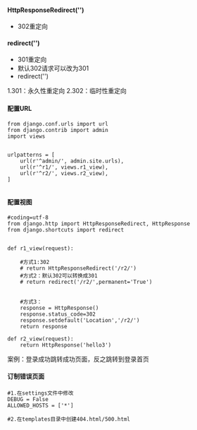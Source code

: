 


#### HttpResponseRedirect('')
- 302重定向



#### redirect('')
- 301重定向
- 默认302请求可以改为301
- redirect('')

1.301：永久性重定向
2.302：临时性重定向



#### 配置URL
```
from django.conf.urls import url
from django.contrib import admin
import views


urlpatterns = [
    url(r'^admin/', admin.site.urls),
    url(r'^r1/', views.r1_view),
    url(r'^r2/', views.r2_view),
]


```


#### 配置视图
```
#coding=utf-8
from django.http import HttpResponseRedirect, HttpResponse
from django.shortcuts import redirect


def r1_view(request):

    #方式1:302
    # return HttpResponseRedirect('/r2/')
    #方式2：默认302可以转换成301
    # return redirect('/r2/',permanent='True')


    #方式3：
    response = HttpResponse()
    response.status_code=302
    response.setdefault('Location','/r2/')
    return response

def r2_view(request):
    return HttpResponse('hello3')

```




案例：登录成功跳转成功页面，反之跳转到登录首页



#### 订制错误页面

```
#1.在settings文件中修改
DEBUG = False
ALLOWED_HOSTS = ['*']

#2.在templates目录中创建404.html/500.html

```